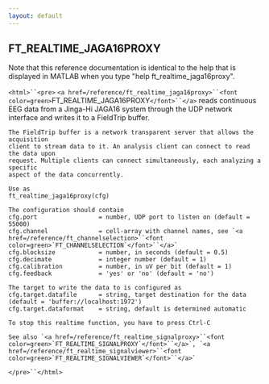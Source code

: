 ```yaml
---
layout: default
---
```


##  FT_REALTIME_JAGA16PROXY

Note that this reference documentation is identical to the help that is displayed in MATLAB when you type "help ft_realtime_jaga16proxy".

`<html>``<pre>`
    `<a href=/reference/ft_realtime_jaga16proxy>``<font color=green>`FT_REALTIME_JAGA16PROXY`</font>``</a>` reads continuous EEG data from a Jinga-Hi JAGA16 system
    through the UDP network interface and writes it to a FieldTrip buffer.
 
    The FieldTrip buffer is a network transparent server that allows the acquisition
    client to stream data to it. An analysis client can connect to read the data upon
    request. Multiple clients can connect simultaneously, each analyzing a specific
    aspect of the data concurrently.
 
    Use as
    ft_realtime_jaga16proxy(cfg)
 
    The configuration should contain
    cfg.port                 = number, UDP port to listen on (default = 55000)
    cfg.channel              = cell-array with channel names, see `<a href=/reference/ft_channelselection>``<font color=green>`FT_CHANNELSELECTION`</font>``</a>`
    cfg.blocksize            = number, in seconds (default = 0.5)
    cfg.decimate             = integer number (default = 1)
    cfg.calibration          = number, in uV per bit (default = 1)
    cfg.feedback             = 'yes' or 'no' (default = 'no')
 
    The target to write the data to is configured as
    cfg.target.datafile      = string, target destination for the data (default = 'buffer://localhost:1972')
    cfg.target.dataformat    = string, default is determined automatic
 
    To stop this realtime function, you have to press Ctrl-C
 
    See also `<a href=/reference/ft_realtime_signalproxy>``<font color=green>`FT_REALTIME_SIGNALPROXY`</font>``</a>`, `<a href=/reference/ft_realtime_signalviewer>``<font color=green>`FT_REALTIME_SIGNALVIEWER`</font>``</a>`
`</pre>``</html>`

